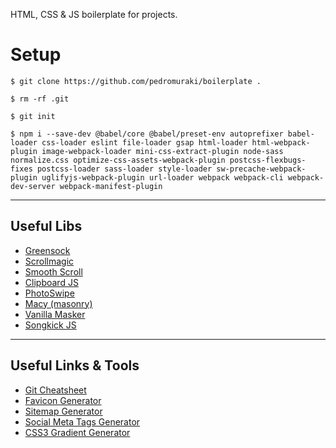 HTML, CSS & JS boilerplate for projects.

# Setup

```
$ git clone https://github.com/pedromuraki/boilerplate .
```

```
$ rm -rf .git
```

```
$ git init
```

```
$ npm i --save-dev @babel/core @babel/preset-env autoprefixer babel-loader css-loader eslint file-loader gsap html-loader html-webpack-plugin image-webpack-loader mini-css-extract-plugin node-sass normalize.css optimize-css-assets-webpack-plugin postcss-flexbugs-fixes postcss-loader sass-loader style-loader sw-precache-webpack-plugin uglifyjs-webpack-plugin url-loader webpack webpack-cli webpack-dev-server webpack-manifest-plugin
```

---

## Useful Libs

- [Greensock](https://greensock.com/)
- [Scrollmagic](http://scrollmagic.io/)
- [Smooth Scroll](https://github.com/cferdinandi/smooth-scroll)
- [Clipboard JS](https://github.com/zenorocha/clipboard.js/)
- [PhotoSwipe](https://github.com/dimsemenov/photoswipe)
- [Macy (masonry)](https://github.com/bigbitecreative/macy.js)
- [Vanilla Masker](https://github.com/vanilla-masker/vanilla-masker)
- [Songkick JS](https://github.com/pedromuraki/songkick-js)

---

## Useful Links & Tools

- [Git Cheatsheet](https://github.com/pedromuraki/git-cheatsheet)
- [Favicon Generator](https://realfavicongenerator.net/)
- [Sitemap Generator](https://www.xml-sitemaps.com/)
- [Social Meta Tags Generator](https://megatags.co/)
- [CSS3 Gradient Generator](http://www.colorzilla.com/gradient-editor/)
